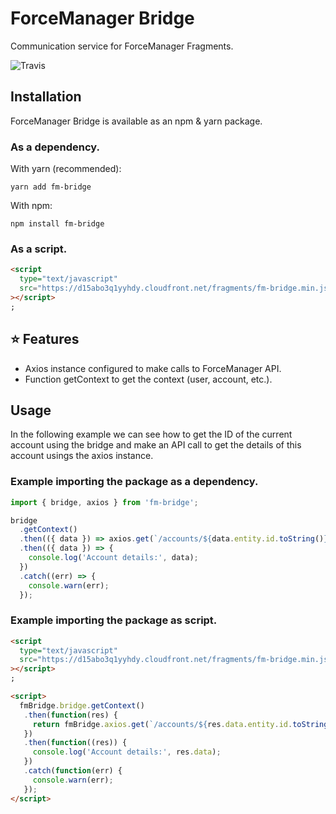 # ForceManager Bridge

Communication service for ForceManager Fragments.

![Travis](https://travis-ci.org/krasimir/webpack-library-starter.svg?branch=master)

## Installation

ForceManager Bridge is available as an npm & yarn package.

### As a dependency.

With yarn (recommended):

```
yarn add fm-bridge
```

With npm:

```
npm install fm-bridge
```

### As a script.

```html
<script
  type="text/javascript"
  src="https://d15abo3q1yyhdy.cloudfront.net/fragments/fm-bridge.min.js"
></script>
;
```

## ⭐️ Features

- Axios instance configured to make calls to ForceManager API.
- Function getContext to get the context (user, account, etc.).

## Usage

In the following example we can see how to get the ID of the current account using the bridge and make an API call to get the details of this account usings the axios instance.

### Example importing the package as a dependency.

```js
import { bridge, axios } from 'fm-bridge';

bridge
  .getContext()
  .then(({ data }) => axios.get(`/accounts/${data.entity.id.toString()}`))
  .then(({ data }) => {
    console.log('Account details:', data);
  })
  .catch((err) => {
    console.warn(err);
  });
```

### Example importing the package as script.

```html
<script
  type="text/javascript"
  src="https://d15abo3q1yyhdy.cloudfront.net/fragments/fm-bridge.min.js"
></script>
;

<script>
  fmBridge.bridge.getContext()
   .then(function(res) {
     return fmBridge.axios.get(`/accounts/${res.data.entity.id.toString()}`)
   })
   .then(function((res)) {
     console.log('Account details:', res.data);
   })
   .catch(function(err) {
     console.warn(err);
   });
</script>
```
